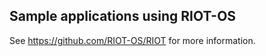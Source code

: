 Sample applications using RIOT-OS
---------------------------------

See https://github.com/RIOT-OS/RIOT for more information.
